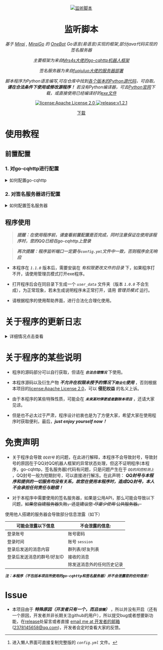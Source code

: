<p align="center">
  <a href="https://github.com/certainstar/little-Python-software/releases" target="_blank">
    <img src="img/2.ico" width="200" height="200" alt="监听脚本">
  </a>
</p>

<div align="center">

# 监听脚本

_基于 [Mirai](https://github.com/mamoe/mirai) , [MiraiGo](https://github.com/Mrs4s/MiraiGo) 的 [OneBot](https://github.com/howmanybots/onebot/blob/master/README.md) Go语言(易语言)实现的框架,部分java代码实现的签名服务器_

_主要框架为来自[Mrs4s大佬的go-cqhttp机器人框架](https://github.com/Mrs4s/go-cqhttp/)_

_签名服务器为来自[fuqiuluo大佬的服务器部署](https://github.com/fuqiuluo/unidbg-fetch-qsign)_

_脚本程序为Python语言编写,可在仓库中找到[各个版本的Python源代码](https://github.com/certainstar/little-Python-software/tree/%E7%89%88%E6%9C%AC%E6%9B%B4%E6%96%B0/%E7%9B%91%E5%90%AC%E8%84%9A%E6%9C%ACpython%E6%BA%90%E7%A0%81)，可自取。__请在合法条件下使用或修改源程序！__ 若没有Python编译器，可去[Python官网](https://www.python.org/)下载，或直接使用已经编译好的[exe文件](https://github.com/certainstar/little-Python-software/tree/%E7%89%88%E6%9C%AC%E6%9B%B4%E6%96%B0/%E7%9B%91%E5%90%AC%E8%84%9A%E6%9C%AC%E5%8F%AF%E6%89%A7%E8%A1%8C%E6%96%87%E4%BB%B6(.exe))_

</div>

<p align="center">
  <a href="https://www.apache.org/licenses/LICENSE-2.0" target="_blank">
    <img src="https://img.shields.io/badge/license-Apache_License%20_2.0-orange" alt="license:Apache License 2.0">
  </a>
  <a href="https://github.com/certainstar/little-Python-software/releases" target="_blank">
    <img src="https://img.shields.io/badge/release-v2.0.0-blue" alt="release:v1.2.1">
  </a>
</p>

<p align="center">
  <a href="https://github.com/certainstar/little-Python-software/releases" target="_blank">下载</a>
</p>

# 使用教程

## 前置配置

### **1. 对go-cqhttp进行配置**
<details>
  <summary>如何配置go-cqhttp</summary>

  - 可进入[Mrs4s大佬的go-cqhttp项目库](https://github.com/Mrs4s/go-cqhttp/)，自行配置，其中[教学文档](https://docs.go-cqhttp.org)有[引导部分](https://docs.go-cqhttp.org/guide/#go-cqhttp)，可供学习参考。
  - 若不会配置可跟随下方步骤进行配置：
      <details>
        <summary>步骤如下</summary>

      - [x] 首先下载适合自己系统的最新的 _`go-cqhttp.exe`_ 文件，_[最新下载地址](https://github.com/Mrs4s/go-cqhttp/releases)_，或者直接导入[本库中的go-cqhttp.exe文件](https://github.com/certainstar/little-Python-software/blob/%E7%89%88%E6%9C%AC%E6%9B%B4%E6%96%B0/go-cqhttp/go-cqhttp.exe)，_`注意：本库中的go-cqhttp为amd64版本`_
      - [x] 下载后，点击 _`go-cqhttp.exe`_，会弹窗（如图配置go-cq步骤1），直接一路确认然后会在此目录下生成一个 _`go-cqhttp.bat`_ 文件，点击bat文件。
      <p align="center">
        <img src="img/配置go-cq步骤1.jpg" alt="配置go-cq步骤1">
        <p align="center">
          <span> 配置go-cq步骤1</span>
        </p>
      </p>
      
      - [x] 此时会生成一个如下图所示的弹窗，可以按照自身需求输入0~3，本程序以输入0为例子。输入后回车会生成一个 _`config.yml`_ 文件，打开后可以进行修改（可用记事本方式打开）,这里推荐用Sublime Text软件进行查看。[点击此处进入懒人界面][1] [^1]
      
      [^1]:进入懒人界面可直接复制完整版的 _`config.yml`_ 文件。

      <p align="center">
        <img src="img/配置go-cq步骤2.jpg" alt="配置go-cq步骤2">
        <p align="center">
          <span>配置go-cq步骤2<span>
        </p>
      </p>
    
      - [x] 首先将QQ号和相对应的密码进行输入，_`输入密码时记得在引号中输入`_ 。后续将

        ```yaml
        # 是否允许发送临时会话消息
        allow-temp-session: false
        ```
        改为：
        ```yaml
        # 是否允许发送临时会话消息
        allow-temp-session: true 
        ```

        然后移到文件 __最后__ ，将 _`server`_ 中加入如下代码（___注意：缩进一定要准确，同时 `post` 中的`监听地址端口号`要为`5700`，`反向HTTP POST端口号`要为`5701`，因为程序中的`监听端口号`和`反向HTTP POST端口号`分别为`5700`和`5701`，但如果你想要监听其他端口或者由于端口`5700`和端口`5701`已经被占用，请将go-cqhttp中的端口和程序源码中的监听端口同步修改 ，若您使用的是`2.0.0`版本，则只需要在程序内部进行修改，保证与go-cqhttp中一致即可。___）：

        ```yaml
        - http: # HTTP 通信设置
          address: 0.0.0.0:5700 # HTTP监听地址
          version: 11     # OneBot协议版本, 支持 11/12
          timeout: 5      # 反向 HTTP 超时时间, 单位秒，<5 时将被忽略
          long-polling:   # 长轮询拓展
            enabled: false       # 是否开启
            max-queue-size: 2000 # 消息队列大小，0 表示不限制队列大小，谨慎使用
          middlewares:
            <<: *default # 引用默认中间件
          post:           # 反向HTTP POST地址列表
            - url: 'http://127.0.0.1:5701'                # 地址
              secret: ''             # 密钥
              max-retries: 3         # 最大重试，0 时禁用
              retries-interval: 1500 # 重试时间，单位毫秒，0 时立即
        ```

        修改后的 _`server`_ 部分如下图所示，可自行比对检查：
      <p align="center">
        <img src="img/配置go-cq步骤3.png" width="400" height="250" alt="配置go-cq步骤3">
        <p align="center">
          <span>配置go-cq步骤3</span>
        </p>      
      </p>

      注：如果不知道自己的端口是否被占用，[点击此处][1]学习如何查看和怎么清理后台文件。

      - [x] 此时保存 _`config.yml`_ 文件，再次点击 _`go-cqhttp.bat`_ 文件，此时会生成一个 _`device.json`_ 文件,此时观察弹窗中的信息，如果未遇到 _`code 45`_ 错误，或者并未警告，账号有较高风险，则推荐继续向下操作。
        <div id="nowarning">
          未有报错或警告时，弹窗中会有以下信息（如图配置go-cq步骤4所示）
          
          <p align="center">
            <img src="img/配置go-cq步骤4.jpg" alt="配置go-cq步骤4">
            <p align="center">
              <span>配置go-cq步骤4</span>
            </p>
          </p>

          推荐输入1后回车，这时弹窗会显示 _`请前往该地址验证->网址`_，将网址复制到浏览器打开，完成滑块验证后关闭，若此时弹窗无报错，可能会出现类似以下信息：
          ```
          该QQ有设置密保:
          1.给手机***...***发送消息
          2.手机QQ扫码验证
          ```
          可自行选择1或2后回车，按照相对应的流程完成验证后，一般会正常登录。

          _若出现在滑块验证中输入`1.自动抓取`时，验证网址一直加载不出来的情况（最近出现较多），请选择`2.手动抓取`，如果不知道怎么手动抓取，[点击此处][1]进行学习_

          若刚开始或完成滑块验证后有风险或遇到 _`code 45`_ 错误，请<a href="#qsign">配置签名服务器</a>，并对相应的 _`config.yml`_ 文件进行修改。
        </div>
      </details>      
</details>

### **2. 对签名服务器进行配置**
<details>
<summary id="qsign">如何配置签名服务器</summary>

> ___提醒：运行该签名服务器前需要配置`java环境`，所以若还未配置java环境可先去[java官网](https://www.java.com/)进行下载，然后进行配置（若java版本过低无法运行后续bat脚本，可直接利用java命令进行更新），如果不会配置，[请点击此处进入配置java环境教学部分][1]___

[1]:https://certainstar.github.io/Github-Pages-Save/html/working.html
> _问题：为什么要用签名服务器？为减少风控，减少`code45`  风控报错，最好对签名服务器进行配置_
  
  - 可进入[fuqiuluo大佬的签名服务器项目](https://github.com/fuqiuluo/unidbg-fetch-qsign)，并进行部署。或者更快捷的参考[rhwong大佬的一键部署项目](https://github.com/rhwong/unidbg-fetch-qsign-onekey)，并进行部署。
  - 若不会配置可跟随下方步骤进行配置：
      <details>
        <summary>步骤如下</summary>

      - [x] 首先查看目前 _`go-cqhttp.exe`_ 支持的签名服务器版本号(应该是向下兼容的)，然后在[大佬的签名服务器项目下载页面](https://github.com/fuqiuluo/unidbg-fetch-qsign/releases)进行下载自己想要的版本。或者直接下载本项目中已经[下载好的签名服务器](https://github.com/certainstar/little-Python-software/tree/%E7%89%88%E6%9C%AC%E6%9B%B4%E6%96%B0/%E7%AD%BE%E5%90%8D%E6%9C%8D%E5%8A%A1%E5%99%A8)。 _`注意：本库中的签名服务器版本为1.1.0版本`_（若下载本库中的请直接将本库的 _`签名服务器`_ 文件夹下载完全，其中包三个文件夹：_`bin`_ , _`lib`_ , _`txlib`_ 和一个 _`start.bat`_ 文件）
      - [x] 下载后打开会发现有一个 _`start.bat`_ 脚本（如果在大佬的项目中没有找到，可以自行编写，源码可查看本项目中的 [_`start.bat脚本源代码`_](https://github.com/certainstar/little-Python-software/blob/%E7%89%88%E6%9C%AC%E6%9B%B4%E6%96%B0/%E7%AD%BE%E5%90%8D%E6%9C%8D%E5%8A%A1%E5%99%A8/start.bat) ）或直接复制以下代码：
        ```bat
        bin\unidbg-fetch-qsign.bat --library=txlib\8.9.63 --port=8080  --count=1 --android_id= --host=0.0.0.0
        ```
      - [x] 打开 _`start.bat`_ 文件进行编辑（可用记事本方式打开），会发现 _`android_id`_ 变量还未填入，此时返回找到在配置go-cqhttp时产生的 _`device.json`_ 文，打开该文件，找到该文件中的 _`android_id`_ 变量，复制变量值后（_只复制引号中的值_），粘贴到 _`start.bat`_ 文件中的 _`android_id=`_ 后进行赋值( _赋值后`--host`部分与你所复制的值之间应该有一个空格_)，赋值后代码应该形如：
        ```bat
        bin\unidbg-fetch-qsign.bat --library=txlib\8.9.63 --port=8080  --count=1 --android_id=xxxx...xxxx --host=0.0.0.0
        ```
        __此处还有一个重点就是 _`library`_ 变量的值，此处代表QQ的协议值，只用关心 _`8.9.63`_ 这个值 ，看其是否与打开 _`go-cqhttp.bat`_ 时,系统弹窗上显示的使用协议是否一致__

        __例如打开_`go-cqhttp.bat`_ 后出现以下提示：__
        ```cmd
        [INFO]: 使用协议: Android Pad 8.9.63.11390
        ```
        说明使用协议为 _`8.9.63`_ 版本，与 _`library`_ 变量的值一致，若不一致，则需要修改 _`library`_ 变量的值与go-cqhttp版本中一致。

        保存点击 _`start.bat`_ 文件，打开后如果有系统弹窗运行就说明签名服务器配置成功，此时返回找到配置go-cqhttp时生成的 _`config.yml`_ 文件，打开将签名服务器填入，即将代码
        ```yml
        # 服务器可使用docker在本地搭建或者使用他人开放的服务
        sign-server: '-'
        ```
        修改为：
        ```yml
        # 服务器可使用docker在本地搭建或者使用他人开放的服务
        sign-server: 'http://localhost:8080'
        ```
        保存 _`config.yml`_ 后打开 _`go-cqhttp.bat`_ 脚本（此时要保证 _`start.bat`_ 脚本生成的签名服务器在后台运行，即生成的系统弹窗未关闭）。后续按照上述<a href="#nowarning" >未有报错或警告时</a>的操作进行操作。

        由于部分原因，在第一次正常登录后，后续登录就不需要再挂上签名服务器，直接点击 _`go-cqhttp.bat`_ 脚本进行启动即可。若不放心，认为还有封号风险，可以在后续登录时先启动 _`start.bat`_ 脚本然后再启动 _`go-cqhttp.bat`_ 脚本。
      </details>  
</details>

## 程序使用

>___提醒：在使用程序前，请查看前置配置是否完成，同时注意保证在使用该程序时，您的QQ已经在go-cqhttp上登录___

>___再次提醒：程序监听端口一定要与`config.yml`文件中一致，否则程序会无响应___

- 本程序在 _`1.1.0`_ 版本后，需要安装在 _有权限更改文件的目录_ 下，如果程序打不开，请使用管理员模式打开exe程序。

- 打开程序后会在同目录下生成一个 _`user_data`_ 文件夹（版本 _`1.0.0`_ 不会生成），为正常现象，若未生成说明程序未正常打开，请用 _管理员模式_ 运行。

- 请根据程序的使用帮助界面，进行合法化合理化使用。

# 关于程序的更新日志

<details>
    <summary>详细情况点击查看</summary>

### 关于版本1.0.0

- 为程序的第一版，只是实现了最初监控某个特定QQ群中包含某些关键词的功能。

### 关于版本1.1.0

- 在第一版基础上，新增一个监控窗口并显示监控内容。

### 关于版本1.2.1（~~此版本由于有大量bug不建议使用~~）

- 在上一版基础上，对关闭程序后flask线程仍然要手动关闭的问题进行修复，并添加一个安全退出按键和终止监控功能，同时为了更加清晰是否检测到关键词，将接受消息中的关键词进行标红处理。

### 关于版本2.0.0

- 当前最新版本，应该在未来很长时间不会新增功能和优化，只会修改部分反馈bug。

- 修复了 _部分导致程序异常崩溃的问题（不填入群聊或其他消息直接点击开始监控导致的程序崩溃，正常运行后点停止监控再点击安全退出导致的程序崩溃）_ 。

- _相对版本1.X.X升级页面。_

- __有人在群聊中发送其他消息时，消息无法显示，而显示乱码的问题进行优化。__

-  ___新增`定时功能`，`选择“检测关键词并发消息”次数的功能`,`修改监控对象和发送对象功能`（其他新加功能在使用过程中可以发现）。在另一方面，为了优化关键词的选择，不那么单调，新增了“或和并”选择关键词方法。___

</details>

# 关于程序的某些说明

- 程序的源码部分可以自行获取，但请在 ___`合法合理情况`___ 下使用。

- 本程序源码以及衍生产物 ___不允许在权限未授予的情况下`商业化`使用___ ，否则根据本项目的[license:Apache License 2.0](https://www.apache.org/licenses/LICENSE-2.0)，可以 __侵犯权益__ 的名义上诉。

- 由于本程序的某些特殊性质，可能会在 ___`未来某时停更或者删除本项目`___ ，还请大家见谅。

- 但是也不必太过于严肃，程序设计初衷也是为了方便大家，希望大家在使用程序时获取便利，最后，___just enjoy yourself now！___

# 免责声明

- 关于程序会导致 _`QQ封号`_ 的问题，在此进行解释，本程序不会导致封号，导致封号的原因在于QQ对QQ机器人框架的异常状态处理，但这不证明程序(本程序，go-cqhttp，签名服务器)代码有问题，只是问题产生在于 _`QQ的风控检测上`_ ，QQ封号一般为短期封号，可以直接进行解冻。在此声明： ___QQ封号与本程序和提供的一切服务均没有关系，故您在使用本程序时，造成QQ封号，本人不会承担任何责任与赔偿！___

- 对于本程序中需要使用的签名服务器，如果是公用API，那么可能会导致以下问题，~~如果您自建服务器失败，还是建议您 _尽量少使用_ 公共服务器。~~

使用他人搭建的服务器会导致部分信息泄露（如下）

| 可能会泄露以下信息          | 不会泄露的信息: |
| --------------------------- | --------------- |
| 登录账号                    | 账号密码        |
| 登录时间                    | 账号 `session`  |
| 登录后发送的消息内容        | 群列表/好友列表 |
| 登录后发送消息的群号/好友ID | 接收的消息      |
|  | 除发送消息外的任何历史记录      |

___`注：本程序（不包括本项目所使用的go-cqhttp和签名服务器）并不会泄露您的任何信息!`___

# Issue

- 本项目由于 ___特殊原因（开发者只有一个，而且`很懒`）___ ，所以并没有开启（还有一个原因，开发者并非长期关注github的用户），所以提交bug或者想要新功能，在[release](https://github.com/certainstar/little-Python-software/releases)处留言或者直接
<a href="mailto:2378145658@qq.com">email me at 开发者的邮箱</a>(2378145658@qq.com)，开发者会定时查看大家的反馈。
